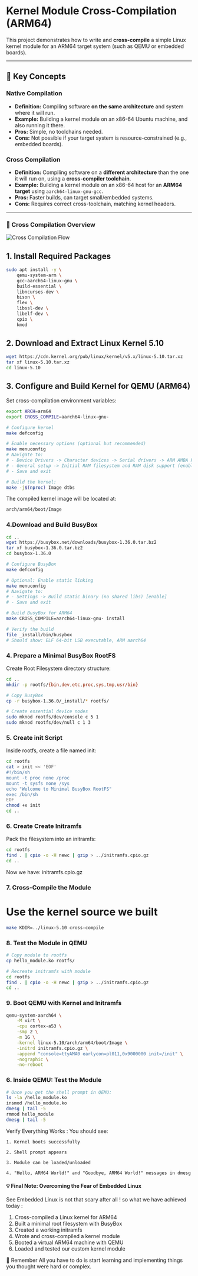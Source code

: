 # Kernel Module Cross-Compilation (ARM64)

This project demonstrates how to write and **cross-compile** a simple Linux kernel module for an ARM64 target system (such as QEMU or embedded boards).

---

## 🔑 Key Concepts

### Native Compilation
- **Definition:** Compiling software **on the same architecture** and system where it will run.  
- **Example:** Building a kernel module on an x86-64 Ubuntu machine, and also running it there.  
- **Pros:** Simple, no toolchains needed.  
- **Cons:** Not possible if your target system is resource-constrained (e.g., embedded boards).  

### Cross Compilation
- **Definition:** Compiling software on a **different architecture** than the one it will run on, using a **cross-compiler toolchain**.  
- **Example:** Building a kernel module on an x86-64 host for an **ARM64 target** using `aarch64-linux-gnu-gcc`.  
- **Pros:** Faster builds, can target small/embedded systems.  
- **Cons:** Requires correct cross-toolchain, matching kernel headers.  

---
### 🐧 Cross Compilation Overview

![Cross Compilation Flow](doc/cross_compiling_steps.svg)

## 1. Install Required Packages
```bash
sudo apt install -y \
    qemu-system-arm \
    gcc-aarch64-linux-gnu \
    build-essential \
    libncurses-dev \
    bison \
    flex \
    libssl-dev \
    libelf-dev \
    cpio \
    kmod
```

## 2. Download and Extract Linux Kernel 5.10

```bash
wget https://cdn.kernel.org/pub/linux/kernel/v5.x/linux-5.10.tar.xz
tar xf linux-5.10.tar.xz
cd linux-5.10
```

## 3. Configure and Build Kernel for QEMU (ARM64)

Set cross-compilation environment variables:
```bash
export ARCH=arm64
export CROSS_COMPILE=aarch64-linux-gnu-
```


```bash
# Configure kernel
make defconfig

# Enable necessary options (optional but recommended)
make menuconfig
# Navigate to:
# - Device Drivers -> Character devices -> Serial drivers -> ARM AMBA PL011 serial port support (enable)
# - General setup -> Initial RAM filesystem and RAM disk support (enable)
# - Save and exit

# Build the kernel:
make -j$(nproc) Image dtbs
```
The compiled kernel image will be located at:
```bash
arch/arm64/boot/Image
```


### 4.Download and Build BusyBox
```bash
cd ..
wget https://busybox.net/downloads/busybox-1.36.0.tar.bz2
tar xf busybox-1.36.0.tar.bz2
cd busybox-1.36.0

# Configure BusyBox
make defconfig

# Optional: Enable static linking
make menuconfig
# Navigate to:
# - Settings -> Build static binary (no shared libs) [enable]
# - Save and exit

# Build BusyBox for ARM64
make CROSS_COMPILE=aarch64-linux-gnu- install

# Verify the build
file _install/bin/busybox
# Should show: ELF 64-bit LSB executable, ARM aarch64
```
### 4. Prepare a Minimal BusyBox RootFS
Create Root Filesystem directory structure:

```bash
cd ..
mkdir -p rootfs/{bin,dev,etc,proc,sys,tmp,usr/bin}

# Copy BusyBox
cp -r busybox-1.36.0/_install/* rootfs/

# Create essential device nodes
sudo mknod rootfs/dev/console c 5 1
sudo mknod rootfs/dev/null c 1 3
```


### 5. Create init Script

Inside rootfs, create a file named init:
```bash
cd rootfs
cat > init << 'EOF'
#!/bin/sh
mount -t proc none /proc
mount -t sysfs none /sys
echo "Welcome to Minimal BusyBox RootFS"
exec /bin/sh
EOF
chmod +x init
cd ..
```

### 6. Create Create Initramfs

Pack the filesystem into an initramfs:
```bash
cd rootfs
find . | cpio -o -H newc | gzip > ../initramfs.cpio.gz
cd ..
```
Now we have: initramfs.cpio.gz

### 7. Cross-Compile the Module
# Use the kernel source we built
```bash
make KDIR=../linux-5.10 cross-compile
```

### 8. Test the Module in QEMU
```bash
# Copy module to rootfs
cp hello_module.ko rootfs/

# Recreate initramfs with module
cd rootfs
find . | cpio -o -H newc | gzip > ../initramfs.cpio.gz
cd ..
```

### 9. Boot QEMU with Kernel and Initramfs
```bash
qemu-system-aarch64 \
    -M virt \
    -cpu cortex-a53 \
    -smp 2 \
    -m 1G \
    -kernel linux-5.10/arch/arm64/boot/Image \
    -initrd initramfs.cpio.gz \
    -append "console=ttyAMA0 earlycon=pl011,0x9000000 init=/init" \
    -nographic \
    -no-reboot
```

### 6.  Inside QEMU: Test the Module
```bash
# Once you get the shell prompt in QEMU:
ls -la /hello_module.ko
insmod /hello_module.ko
dmesg | tail -5
rmmod hello_module
dmesg | tail -5
```
Verify Everything Works :
You should see:

    1. Kernel boots successfully

    2. Shell prompt appears

    3. Module can be loaded/unloaded

    4. "Hello, ARM64 World!" and "Goodbye, ARM64 World!" messages in dmesg

#### 💡 Final Note: Overcoming the Fear of Embedded Linux
See Embedded Linux is not that scary after all ! so what we have achieved today : 

1. Cross-compiled a Linux kernel for ARM64
2. Built a minimal root filesystem with BusyBox
3. Created a working initramfs
4. Wrote and cross-compiled a kernel module
5. Booted a virtual ARM64 machine with QEMU
6. Loaded and tested our custom kernel module

🌟 Remember
All you have to do is start learning and implementing things you thought were hard or complex. 